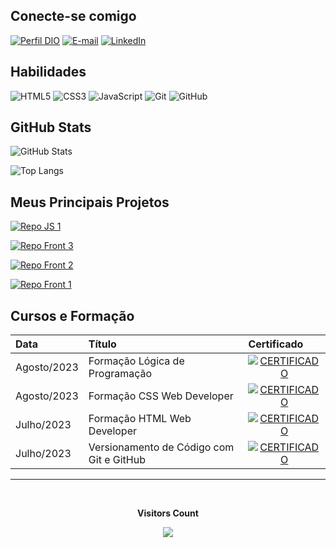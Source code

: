 ## Conecte-se comigo
[![Perfil DIO](https://img.shields.io/badge/-Meu%20Perfil%20na%20DIO-30A3DC?style=for-the-badge)](https://www.dio.me/users/thales_dev)
[![E-mail](https://img.shields.io/badge/-Email-000?style=for-the-badge&logo=microsoft-outlook&logoColor=white)](mailto:thales.dev@hotmail.com)
[![LinkedIn](https://img.shields.io/badge/-LinkedIn-%230077B5?style=for-the-badge&logo=linkedin&logoColor=white)](https://www.linkedin.com/in/thalesacardoso/)


## Habilidades
![HTML5](https://img.shields.io/badge/HTML-000?style=for-the-badge&logo=html5&logoColor=e34f26)
![CSS3](https://img.shields.io/badge/CSS3-000?style=for-the-badge&logo=css3&logoColor=30A9DC)
![JavaScript](https://img.shields.io/badge/JavaScript-000?style=for-the-badge&logo=javascript&logoColor=F1BF26)
![Git](https://img.shields.io/badge/Git-000?style=for-the-badge&logo=git&logoColor=E94D5F)
![GitHub](https://img.shields.io/badge/GitHub-000?style=for-the-badge&logo=github&logoColor=30A3DC)

## GitHub Stats
![GitHub Stats](https://github-readme-stats.vercel.app/api?username=thalesacardoso&theme=transparent&bg_color=000&border_color=30A3DC&show_icons=true&icon_color=30A3DC&title_color=blue&text_color=FFF&hide_title=true)

![Top Langs](https://github-readme-stats-git-masterrstaa-rickstaa.vercel.app/api/top-langs/?username=thalesacardoso&bg_color=000&border_color=30A3DC&title_color=blue&text_color=FFF&hide_title=true)


## Meus Principais Projetos


[![Repo JS 1](https://github-readme-stats.vercel.app/api/pin/?username=thalesacardoso&repo=dio-projeto-pokedex&bg_color=000&border_color=30A3DC&show_icons=true&icon_color=30A3DC&title_color=blue&text_color=FFF)](https://github.com/thalesacardoso/dio-projeto-pokedex)

[![Repo Front 3](https://github-readme-stats.vercel.app/api/pin/?username=thalesacardoso&repo=dio-clone-hbomax&bg_color=000&border_color=30A3DC&show_icons=true&icon_color=30A3DC&title_color=blue&text_color=FFF)](https://github.com/thalesacardoso/dio-clone-hbomax)

[![Repo Front 2](https://github-readme-stats.vercel.app/api/pin/?username=thalesacardoso&repo=dio-clone-discord&bg_color=000&border_color=30A3DC&show_icons=true&icon_color=30A3DC&title_color=blue&text_color=FFF)](https://github.com/thalesacardoso/dio-clone-discord)

[![Repo Front 1](https://github-readme-stats.vercel.app/api/pin/?username=thalesacardoso&repo=dio-landingpage1&bg_color=000&border_color=30A3DC&show_icons=true&icon_color=30A3DC&title_color=blue&text_color=FFF)](https://github.com/thalesacardoso/dio-landingpage1)


## Cursos e Formação
<table>
  <thead>
    <tr align="left">
      <th>Data</th>
      <th>Título</th>
      <th>Certificado</th>
    </tr>
  </thead>
  <tbody align="left">
    <tr>
      <td>Agosto/2023</td>
      <td>Formação Lógica de Programação</td>
      <td align="center">
        <a href="https://www.dio.me/certificate/0004E021/share">
           <img align="center" alt="CERTIFICADO" src="https://img.shields.io/badge/CERTIFICADO-E94D5F?style=for-the-badge">
        </a>
      </td>    
    </tr>
    <tr>
      <td>Agosto/2023</td>
      <td>Formação CSS Web Developer</td>
      <td align="center">
        <a href="https://www.dio.me/certificate/42F3F630/share">
           <img align="center" alt="CERTIFICADO" src="https://img.shields.io/badge/CERTIFICADO-E94D5F?style=for-the-badge">
        </a>
      </td>    
    </tr>
    <tr>
      <td>Julho/2023</td>
      <td>Formação HTML Web Developer</td>
      <td align="center">
        <a href="https://www.dio.me/certificate/57E474B4/share">
           <img align="center" alt="CERTIFICADO" src="https://img.shields.io/badge/CERTIFICADO-E94D5F?style=for-the-badge">
        </a>
      </td>    
    </tr>
    <tr>
      <td>Julho/2023</td>
      <td>Versionamento de Código com Git e GitHub</td>
      <td align="center">
        <a href="https://www.dio.me/certificate/498CA2AF/share">
           <img align="center" alt="CERTIFICADO" src="https://img.shields.io/badge/CERTIFICADO-30A3DC?style=for-the-badge">
        </a>
      </td>
    </tr>
  </tbody>
  <tfoot></tfoot>
</table>

---

<div align="center">
<br><p align="centre"><b>Visitors Count</b></p>  
<p align="center"><img align="center" src="https://profile-counter.glitch.me/{thalesacardoso}/count.svg" /></p> 
<br></div>
